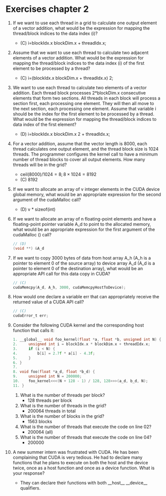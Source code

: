 # Exercises chapter 2

1. If we want to use each thread in a grid to calculate one output element of a vector addition, what would be the expression for mapping the thread/block indices to the data index (i)?
    - (C) i=blockIdx.x blockDim.x + threadIdx.x;

2. Assume that we want to use each thread to calculate two adjacent elements of a vector addition. What would be the expression for mapping the thread/block indices to the data index (i) of the first element to be processed by a thread?
    - (C) i=(blockIdx.x blockDim.x + threadIdx.x) 2;

3. We want to use each thread to calculate two elements of a vector addition. Each thread block processes 2*blockDim.x consecutive elements that form two sections. All threads in each block will process a section first, each processing one element. They will then all move to the next section, each processing one element. Assume that variable i should be the index for the first element to be processed by a thread. What would be the expression for mapping the thread/block indices to data index of the first element?
    - (D) i=blockIdx.x blockDim.x 2 + threadIdx.x;

4. For a vector addition, assume that the vector length is 8000, each thread calculates one output element, and the thread block size is 1024 threads. The programmer configures the kernel call to have a minimum number of thread blocks to cover all output elements. How many threads will be in the grid?
    - $\text{ceil}(8000) / 1024 = 8; 8 \times 1024 = 8192$
    - (C) 8192

5. If we want to allocate an array of v integer elements in the CUDA device global memory, what would be an appropriate expression for the second argument of the cudaMalloc call?
    - (D) v * sizeof(int)

6. If we want to allocate an array of n floating-point elements and have a floating-point pointer variable A_d to point to the allocated memory, what would be an appropriate expression for the first argument of the cudaMalloc () call?
    ```c
    // (D)
    (void **) &A_d
    ```

7. If we want to copy 3000 bytes of data from host array A_h (A_h is a pointer to element 0 of the source array) to device array A_d (A_d is a pointer to element 0 of the destination array), what would be an appropriate API call for this data copy in CUDA?
    ```c 
    // (C) 
    cudaMemcpy(A_d, A_h, 3000, cudaMemcpyHostToDevice);
    ```

8. How would one declare a variable err that can appropriately receive the returned value of a CUDA API call?
    ```c
    // (C) 
    cudaError_t err;
    ```
9. Consider the following CUDA kernel and the corresponding host function that calls it:
    ```c
    1. __global__ void foo_kernel(float *a, float *b, unsigned int N) {
    2.     unsigned int i = blockIdx.x * blockDim.x + threadIdx.x;
    3.     if (i < N) {
    4.         b[i] = 2.7f * a[i] - 4.3f;
    5.     }
    6. }
    7. 
    8. void foo(float *a_d, float *b_d) {
    9.     unsigned int N = 200000;
    10.    foo_kernel<<<(N + 128 - 1) / 128, 128>>>(a_d, b_d, N);
    11. }
    ```
    1. What is the number of threads per block?
        - 128 threads per block
    2. What is the number of threads in the grid?
        - 200064 threads in total
    3. What is the number of blocks in the grid?
        - 1563 blocks
    4. What is the number of threads that execute the code on line 02?
        - 200064 (all)
    5. What is the number of threads that execute the code on line 04?
        - 200000

10. A new summer intern was frustrated with CUDA. He has been complaining that CUDA is very tedious. He had to declare many functions that he plans to execute on both the host and the device twice, once as a host function and once as a device function. What is your response?
    - They can declare their functions with both \_\_host\_\_ \_\_device\_\_ qualifiers.
